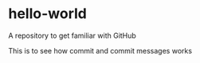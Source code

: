 # hello-world
A repository to get familiar with GitHub

This is to see how commit and commit messages works
